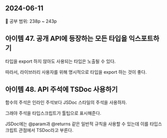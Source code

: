 ## 2024-06-11

📖 공부 범위: 238p ~ 243p

## 아이템 47. 공개 API에 등장하는 모든 타입을 익스포트하기

타입을 export 하지 않아도 사용되는 타입은 노출될 수 있다.

따라서, 라이브러리 사용자를 위해 명시적으로 타입을 export 하는 것이 좋다.

## 아이템 48. API 주석에 TSDoc 사용하기

함수의 주석은 인라인 주석보다 JSDoc 스타일의 주석을 사용하자.

그래야 주석을 타입스크립트가 툴팁으로 표시해준다.

JSDoc에는 @param과 @returns 같은 일반적 규칙을 사용할 수 있는데 이를 타입스크립트 관점에서 TSDoc라고 부른다.
